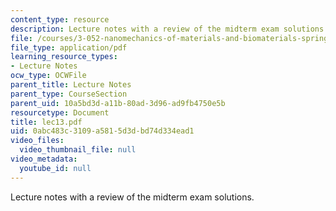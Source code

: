 ```yaml
---
content_type: resource
description: Lecture notes with a review of the midterm exam solutions.
file: /courses/3-052-nanomechanics-of-materials-and-biomaterials-spring-2007/0abc483c3109a5815d3dbd74d334ead1_lec13.pdf
file_type: application/pdf
learning_resource_types:
- Lecture Notes
ocw_type: OCWFile
parent_title: Lecture Notes
parent_type: CourseSection
parent_uid: 10a5bd3d-a11b-80ad-3d96-ad9fb4750e5b
resourcetype: Document
title: lec13.pdf
uid: 0abc483c-3109-a581-5d3d-bd74d334ead1
video_files:
  video_thumbnail_file: null
video_metadata:
  youtube_id: null
---
```

Lecture notes with a review of the midterm exam solutions.

